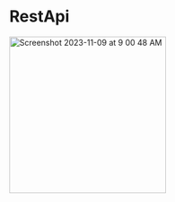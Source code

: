 # RestApi
<img width="279" alt="Screenshot 2023-11-09 at 9 00 48 AM" src="https://github.com/vaishnavi3421/RestApi/assets/83684733/a31e5091-920f-48e0-9f16-e36d4013ab82">
